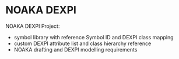 # NOAKA DEXPI

NOAKA DEXPI Project:
- symbol library with reference Symbol ID and DEXPI class mapping
- custom DEXPI attribute list and class hierarchy reference
- NOAKA drafting and DEXPI modelling requirements
